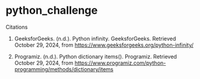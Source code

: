 # python_challenge

Citations

1. GeeksforGeeks. (n.d.). Python infinity. GeeksforGeeks. Retrieved October 29, 2024, from https://www.geeksforgeeks.org/python-infinity/

2. Programiz. (n.d.). Python dictionary items(). Programiz. Retrieved October 29, 2024, from https://www.programiz.com/python-programming/methods/dictionary/items
